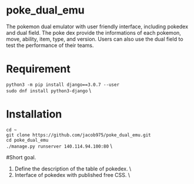 # poke_dual_emu
The pokemon dual emulator with user friendly interface, including pokedex and dual field. The poke dex provide the informations of each pokemon, move, ability, item, type, and version. Users can also use the dual field to test the performance of their teams.
# Requirement
`python3 -m pip install django==3.0.7 --user` \
`sudo dnf install python3-django` \

# Installation
`cd ~` \
`git clone https://github.com/jacob975/poke_dual_emu.git` \
`cd poke_dual_emu` \
`./manage.py runserver 140.114.94.100:80` \

#Short goal.
1. Define the description of the table of pokedex. \
2. Interface of pokedex with published free CSS. \
